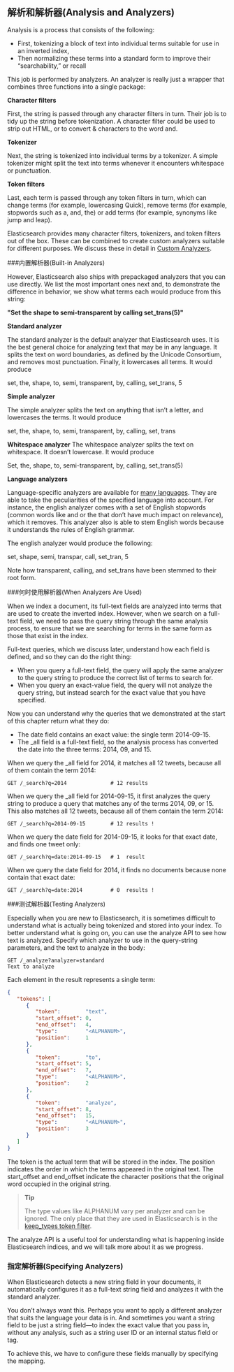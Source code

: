 ## 解析和解析器(Analysis and Analyzers)

Analysis is a process that consists of the following:

- First, tokenizing a block of text into individual terms suitable for use in an inverted index,
- Then normalizing these terms into a standard form to improve their “searchability,” or recall

This job is performed by analyzers. An analyzer is really just a wrapper that combines three functions into a single package:

**Character filters**

First, the string is passed through any character filters in turn. Their job is to tidy up the string before tokenization. A character filter could be used to strip out HTML, or to convert & characters to the word and.

**Tokenizer**

Next, the string is tokenized into individual terms by a tokenizer. A simple tokenizer might split the text into terms whenever it encounters whitespace or punctuation.

**Token filters**

Last, each term is passed through any token filters in turn, which can change terms (for example, lowercasing Quick), remove terms (for example, stopwords such as a, and, the) or add terms (for example, synonyms like jump and leap).


Elasticsearch provides many character filters, tokenizers, and token filters out of the box. These can be combined to create custom analyzers suitable for different purposes. We discuss these in detail in [Custom Analyzers](https://www.elastic.co/guide/en/elasticsearch/guide/current/custom-analyzers.html).

###内置解析器(Built-in Analyzers)

However, Elasticsearch also ships with prepackaged analyzers that you can use directly. We list the most important ones next and, to demonstrate the difference in behavior, we show what terms each would produce from this string:

**"Set the shape to semi-transparent by calling set_trans(5)"**

**Standard analyzer**

The standard analyzer is the default analyzer that Elasticsearch uses. It is the best general choice for analyzing text that may be in any language. It splits the text on word boundaries, as defined by the Unicode Consortium, and removes most punctuation. Finally, it lowercases all terms. It would produce

set, the, shape, to, semi, transparent, by, calling, set_trans, 5

**Simple analyzer**

The simple analyzer splits the text on anything that isn’t a letter, and lowercases the terms. It would produce

set, the, shape, to, semi, transparent, by, calling, set, trans

**Whitespace analyzer**
The whitespace analyzer splits the text on whitespace. It doesn’t lowercase. It would produce

Set, the, shape, to, semi-transparent, by, calling, set_trans(5)

**Language analyzers**

Language-specific analyzers are available for [many languages](http://www.elasticsearch.org/guide/en/elasticsearch/reference/current/analysis-lang-analyzer.html). They are able to take the peculiarities of the specified language into account. For instance, the english analyzer comes with a set of English stopwords (common words like and or the that don’t have much impact on relevance), which it removes. This analyzer also is able to stem English words because it understands the rules of English grammar.

The english analyzer would produce the following:

set, shape, semi, transpar, call, set_tran, 5

Note how transparent, calling, and set_trans have been stemmed to their root form.

###何时使用解析器(When Analyzers Are Used)

When we index a document, its full-text fields are analyzed into terms that are used to create the inverted index. However, when we search on a full-text field, we need to pass the query string through the same analysis process, to ensure that we are searching for terms in the same form as those that exist in the index.

Full-text queries, which we discuss later, understand how each field is defined, and so they can do the right thing:

- When you query a full-text field, the query will apply the same analyzer to the query string to produce the correct list of terms to search for.
- When you query an exact-value field, the query will not analyze the query string, but instead search for the exact value that you have specified.

Now you can understand why the queries that we demonstrated at the start of this chapter return what they do:

- The date field contains an exact value: the single term 2014-09-15.
- The _all field is a full-text field, so the analysis process has converted the date into the three terms: 2014, 09, and 15.

When we query the _all field for 2014, it matches all 12 tweets, because all of them contain the term 2014:

```
GET /_search?q=2014              # 12 results
```

When we query the _all field for 2014-09-15, it first analyzes the query string to produce a query that matches any of the terms 2014, 09, or 15. This also matches all 12 tweets, because all of them contain the term 2014:

```
GET /_search?q=2014-09-15        # 12 results !
```

When we query the date field for 2014-09-15, it looks for that exact date, and finds one tweet only:

```
GET /_search?q=date:2014-09-15   # 1  result
```

When we query the date field for 2014, it finds no documents because none contain that exact date:

```
GET /_search?q=date:2014         # 0  results !
```

###测试解析器(Testing Analyzers)

Especially when you are new to Elasticsearch, it is sometimes difficult to understand what is actually being tokenized and stored into your index. To better understand what is going on, you can use the analyze API to see how text is analyzed. Specify which analyzer to use in the query-string parameters, and the text to analyze in the body:

```
GET /_analyze?analyzer=standard
Text to analyze
```

Each element in the result represents a single term:

```json
{
   "tokens": [
      {
         "token":        "text",
         "start_offset": 0,
         "end_offset":   4,
         "type":         "<ALPHANUM>",
         "position":     1
      },
      {
         "token":        "to",
         "start_offset": 5,
         "end_offset":   7,
         "type":         "<ALPHANUM>",
         "position":     2
      },
      {
         "token":        "analyze",
         "start_offset": 8,
         "end_offset":   15,
         "type":         "<ALPHANUM>",
         "position":     3
      }
   ]
}
```

The token is the actual term that will be stored in the index. The position indicates the order in which the terms appeared in the original text. The start_offset and end_offset indicate the character positions that the original word occupied in the original string.

> **Tip**
> 
> The type values like ALPHANUM vary per analyzer and can be ignored. The only place that they are used in Elasticsearch is in the [keep_types token filter](http://www.elasticsearch.org/guide/en/elasticsearch/guide/current/analysis-intro.html#analyze-api).

The analyze API is a useful tool for understanding what is happening inside Elasticsearch indices, and we will talk more about it as we progress.

### 指定解析器(Specifying Analyzers)

When Elasticsearch detects a new string field in your documents, it automatically configures it as a full-text string field and analyzes it with the standard analyzer.

You don’t always want this. Perhaps you want to apply a different analyzer that suits the language your data is in. And sometimes you want a string field to be just a string field—to index the exact value that you pass in, without any analysis, such as a string user ID or an internal status field or tag.

To achieve this, we have to configure these fields manually by specifying the mapping.